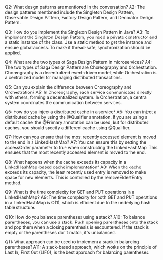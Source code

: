 Q2: What design patterns are mentioned in the conversation?
A2: The design patterns mentioned include the Singleton Design Pattern, Observable Design Pattern, Factory Design Pattern, and Decorator Design Pattern.

Q3: How do you implement the Singleton Design Pattern in Java?
A3: To implement the Singleton Design Pattern, you need a private constructor and a static instance of the class. Use a static method to get the instance and ensure global access. To make it thread-safe, synchronization should be applied.

Q4: What are the two types of Saga Design Pattern in microservices?
A4: The two types of Saga Design Pattern are Choreography and Orchestration. Choreography is a decentralized event-driven model, while Orchestration is a centralized model for managing distributed transactions.

Q5: Can you explain the difference between Choreography and Orchestration?
A5: In Choreography, each service communicates directly with others, forming a decentralized system. In Orchestration, a central system coordinates the communication between services.

Q6: How do you inject a distributed cache in a service?
A6: You can inject a distributed cache by using the @Qualifier annotation. If you are using a default cache, the @Primary annotation can be used, but for distributed caches, you should specify a different cache using @Qualifier.

Q7: How can you ensure that the most recently accessed element is moved to the end in a LinkedHashMap?
A7: You can ensure this by setting the accessOrder parameter to true when constructing the LinkedHashMap. This ensures that the most recently accessed element is moved to the end.

Q8: What happens when the cache exceeds its capacity in a LinkedHashMap-based cache implementation?
A8: When the cache exceeds its capacity, the least recently used entry is removed to make space for new elements. This is controlled by the removeEldestEntry method.

Q9: What is the time complexity for GET and PUT operations in a LinkedHashMap?
A9: The time complexity for both GET and PUT operations in a LinkedHashMap is O(1), which is efficient due to the underlying hash table structure.

Q10: How do you balance parentheses using a stack?
A10: To balance parentheses, you can use a stack. Push opening parentheses onto the stack and pop them when a closing parenthesis is encountered. If the stack is empty or the parentheses don't match, it's unbalanced.

Q11: What approach can be used to implement a stack in balancing parentheses?
A11: A stack-based approach, which works on the principle of Last In, First Out (LIFO), is the best approach for balancing parentheses.






